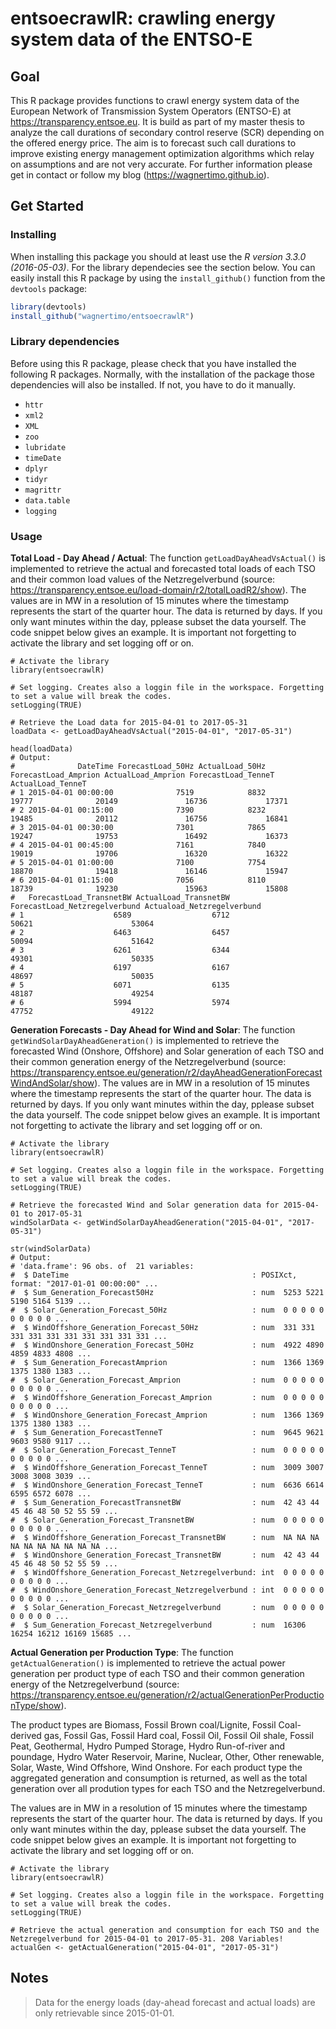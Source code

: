 # entsoecrawlR: crawling energy system data of the ENTSO-E


## Goal

This R package provides functions to crawl energy system data of the European Network of Transmission System Operators (ENTSO-E) at https://transparency.entsoe.eu.
It is build as part of my master thesis to analyze the call durations of secondary control reserve (SCR) depending on the offered energy price. 
The aim is to forecast such call durations to improve existing energy management optimization algorithms which relay on assumptions and are not very accurate.
For further information please get in contact or follow my blog (https://wagnertimo.github.io).

## Get Started

### Installing

When installing this package you should at least use the *R version 3.3.0 (2016-05-03)*. For the library dependecies see the section below. You can easily install this R package by using the `install_github()` function from the `devtools` package:

```r
library(devtools)
install_github("wagnertimo/entsoecrawlR")
```
### Library dependencies

Before using this R package, please check that you have installed the following R packages. Normally, with the installation of the package those dependencies will also be installed. If not, you have to do it manually.

- `httr`
- `xml2`
- `XML`
- `zoo`
- `lubridate`
- `timeDate`
- `dplyr`
- `tidyr`
- `magrittr`
- `data.table`
- `logging`


### Usage


**Total Load - Day Ahead / Actual**: The function `getLoadDayAheadVsActual()` is implemented to retrieve the actual and forecasted total loads of each TSO and their common load values of the Netzregelverbund (source: https://transparency.entsoe.eu/load-domain/r2/totalLoadR2/show). The values are in MW in a resolution of 15 minutes where the timestamp represents the start of the quarter hour. The data is returned by days. If you only want minutes within the day, pplease subset the data yourself. The code snippet below gives an example. It is important not forgetting to activate the library and set logging off or on.

```{r}
# Activate the library
library(entsoecrawlR)

# Set logging. Creates also a loggin file in the workspace. Forgetting to set a value will break the codes.
setLogging(TRUE)

# Retrieve the Load data for 2015-04-01 to 2017-05-31
loadData <- getLoadDayAheadVsActual("2015-04-01", "2017-05-31")

head(loadData)
# Output:
#              DateTime ForecastLoad_50Hz ActualLoad_50Hz ForecastLoad_Amprion ActualLoad_Amprion ForecastLoad_TenneT ActualLoad_TenneT
# 1 2015-04-01 00:00:00              7519            8832                19777              20149               16736             17371
# 2 2015-04-01 00:15:00              7390            8232                19485              20112               16756             16841
# 3 2015-04-01 00:30:00              7301            7865                19247              19753               16492             16373
# 4 2015-04-01 00:45:00              7161            7840                19019              19706               16320             16322
# 5 2015-04-01 01:00:00              7100            7754                18870              19418               16146             15947
# 6 2015-04-01 01:15:00              7056            8110                18739              19230               15963             15808
#   ForecastLoad_TransnetBW ActualLoad_TransnetBW ForecastLoad_Netzregelverbund Actuaload_Netzregelverbund
# 1                    6589                  6712                         50621                      53064
# 2                    6463                  6457                         50094                      51642
# 3                    6261                  6344                         49301                      50335
# 4                    6197                  6167                         48697                      50035
# 5                    6071                  6135                         48187                      49254
# 6                    5994                  5974                         47752                      49122

```




**Generation Forecasts - Day Ahead for Wind and Solar**: The function `getWindSolarDayAheadGeneration()` is implemented to retrieve the forecasted Wind (Onshore, Offshore) and Solar generation of each TSO and their common generation energy of the Netzregelverbund (source: https://transparency.entsoe.eu/generation/r2/dayAheadGenerationForecastWindAndSolar/show). The values are in MW in a resolution of 15 minutes where the timestamp represents the start of the quarter hour. The data is returned by days. If you only want minutes within the day, pplease subset the data yourself. The code snippet below gives an example. It is important not forgetting to activate the library and set logging off or on.

```{r}
# Activate the library
library(entsoecrawlR)

# Set logging. Creates also a loggin file in the workspace. Forgetting to set a value will break the codes.
setLogging(TRUE)

# Retrieve the forecasted Wind and Solar generation data for 2015-04-01 to 2017-05-31
windSolarData <- getWindSolarDayAheadGeneration("2015-04-01", "2017-05-31")

str(windSolarData)
# Output:
# 'data.frame':	96 obs. of  21 variables:
#  $ DateTime                                         : POSIXct, format: "2017-01-01 00:00:00" ...
#  $ Sum_Generation_Forecast50Hz                      : num  5253 5221 5190 5164 5139 ...
#  $ Solar_Generation_Forecast_50Hz                   : num  0 0 0 0 0 0 0 0 0 0 ...
#  $ WindOffshore_Generation_Forecast_50Hz            : num  331 331 331 331 331 331 331 331 331 331 ...
#  $ WindOnshore_Generation_Forecast_50Hz             : num  4922 4890 4859 4833 4808 ...
#  $ Sum_Generation_ForecastAmprion                   : num  1366 1369 1375 1380 1383 ...
#  $ Solar_Generation_Forecast_Amprion                : num  0 0 0 0 0 0 0 0 0 0 ...
#  $ WindOffshore_Generation_Forecast_Amprion         : num  0 0 0 0 0 0 0 0 0 0 ...
#  $ WindOnshore_Generation_Forecast_Amprion          : num  1366 1369 1375 1380 1383 ...
#  $ Sum_Generation_ForecastTenneT                    : num  9645 9621 9603 9580 9117 ...
#  $ Solar_Generation_Forecast_TenneT                 : num  0 0 0 0 0 0 0 0 0 0 ...
#  $ WindOffshore_Generation_Forecast_TenneT          : num  3009 3007 3008 3008 3039 ...
#  $ WindOnshore_Generation_Forecast_TenneT           : num  6636 6614 6595 6572 6078 ...
#  $ Sum_Generation_ForecastTransnetBW                : num  42 43 44 45 46 48 50 52 55 59 ...
#  $ Solar_Generation_Forecast_TransnetBW             : num  0 0 0 0 0 0 0 0 0 0 ...
#  $ WindOffshore_Generation_Forecast_TransnetBW      : num  NA NA NA NA NA NA NA NA NA NA ...
#  $ WindOnshore_Generation_Forecast_TransnetBW       : num  42 43 44 45 46 48 50 52 55 59 ...
#  $ WindOffshore_Generation_Forecast_Netzregelverbund: int  0 0 0 0 0 0 0 0 0 0 ...
#  $ WindOnshore_Generation_Forecast_Netzregelverbund : int  0 0 0 0 0 0 0 0 0 0 ...
#  $ Solar_Generation_Forecast_Netzregelverbund       : num  0 0 0 0 0 0 0 0 0 0 ...
#  $ Sum_Generation_Forecast_Netzregelverbund         : num  16306 16254 16212 16169 15685 ...

```




**Actual Generation per Production Type**: The function `getActualGeneration()` is implemented to retrieve the actual power generation per product type of each TSO and their common generation energy of the Netzregelverbund (source: https://transparency.entsoe.eu/generation/r2/actualGenerationPerProductionType/show). 

The product types are Biomass, Fossil Brown coal/Lignite, Fossil Coal-derived gas, Fossil Gas, Fossil Hard coal, Fossil Oil, Fossil Oil shale, Fossil Peat, Geothermal, Hydro Pumped Storage, Hydro Run-of-river and poundage, Hydro Water Reservoir, Marine, Nuclear, Other, Other renewable, Solar, Waste, Wind Offshore, Wind Onshore. For each product type the aggregated generation and consumption is returned, as well as the total generation over all prodution types for each TSO and the Netzregelverbund.

The values are in MW in a resolution of 15 minutes where the timestamp represents the start of the quarter hour. The data is returned by days. If you only want minutes within the day, pplease subset the data yourself. The code snippet below gives an example. It is important not forgetting to activate the library and set logging off or on.

```{r}
# Activate the library
library(entsoecrawlR)

# Set logging. Creates also a loggin file in the workspace. Forgetting to set a value will break the codes.
setLogging(TRUE)

# Retrieve the actual generation and consumption for each TSO and the Netzregelverbund for 2015-04-01 to 2017-05-31. 208 Variables!
actualGen <- getActualGeneration("2015-04-01", "2017-05-31")

```








## Notes

> Data for the energy loads (day-ahead forecast and actual loads) are only retrievable since 2015-01-01.







